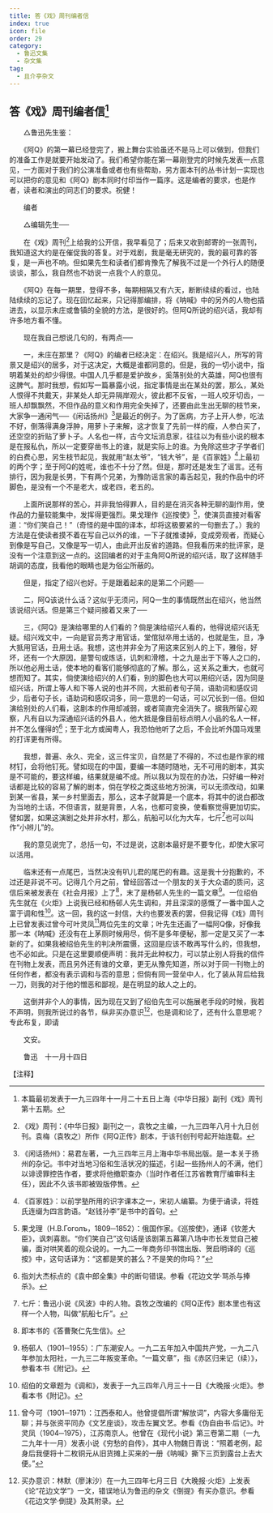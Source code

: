 ```yaml
---
title: 答《戏》周刊编者信
index: true
icon: file
order: 29
category:
  - 鲁迅文集
  - 杂文集
tag:  
  - 且介亭杂文
---
```


## 答《戏》周刊编者信[^①]

　　△鲁迅先生鉴：

　　《阿Q》的第一幕已经登完了，搬上舞台实验虽还不是马上可以做到，但我们的准备工作是就要开始发动了。我们希望你能在第一幕刚登完的时候先发表一点意见，一方面对于我们的公演准备或者也有些帮助，另方面本刊的丛书计划一实现也可以把你的意见和《阿Q》剧本同时付印当作一篇序。这是编者的要求，也是作者，读者和演出的同志们的要求。祝健！

　　编者

　　△编辑先生──

　　在《戏》周刊[^②]上给我的公开信，我早看见了；后来又收到邮寄的一张周刊，我知道这大约是在催促我的答复。对于戏剧，我是毫无研究的，我的最可靠的答复，是一声也不响。但如果先生和读者们都肯豫先了解我不过是一个外行人的随便谈谈，那么，我自然也不妨说一点我个人的意见。

　　《阿Q》在每一期里，登得不多，每期相隔又有六天，断断续续的看过，也陆陆续续的忘记了。现在回忆起来，只记得那编排，将《呐喊》中的另外的人物也插进去，以显示未庄或鲁镇的全貌的方法，是很好的。但阿Q所说的绍兴话，我却有许多地方看不懂。

　　现在我自己想说几句的，有两点──

　　一，未庄在那里？《阿Q》的编者已经决定：在绍兴。我是绍兴人，所写的背景又是绍兴的居多，对于这决定，大概是谁都同意的。但是，我的一切小说中，指明着某处的却少得很。中国人几乎都是爱护故乡，奚落别处的大英雄，阿Q也很有这脾气。那时我想，假如写一篇暴露小说，指定事情是出在某处的罢，那么，某处人恨得不共戴天，非某处人却无异隔岸观火，彼此都不反省，一班人咬牙切齿，一班人却飘飘然，不但作品的意义和作用完全失掉了，还要由此生出无聊的枝节来，大家争一通闲气──《闲话扬州》[^③]是最近的例子。为了医病，方子上开人参，吃法不好，倒落得满身浮肿，用萝卜子来解，这才恢复了先前一样的瘦，人参白买了，还空空的折贴了萝卜子。人名也一样，古今文坛消息家，往往以为有些小说的根本是在报私仇，所以一定要穿凿书上的谁，就是实际上的谁。为免除这些才子学者们的白费心思，另生枝节起见，我就用“赵太爷”，“钱大爷”，是《百家姓》[^④]上最初的两个字；至于阿Q的姓呢，谁也不十分了然。但是，那时还是发生了谣言。还有排行，因为我是长男，下有两个兄弟，为豫防谣言家的毒舌起见，我的作品中的坏脚色，是没有一个不是老大，或老四，老五的。

　　上面所说那样的苦心，并非我怕得罪人，目的是在消灭各种无聊的副作用，使作品的力量较能集中，发挥得更强烈。果戈理作《巡按使》[^⑤]，使演员直接对看客道：“你们笑自己！”（奇怪的是中国的译本，却将这极要紧的一句删去了。）我的方法是在使读者摸不着在写自己以外的谁，一下子就推诿掉，变成旁观者，而疑心到像是写自己，又像是写一切人，由此开出反省的道路。但我看历来的批评家，是没有一个注意到这一点的。这回编者的对于主角阿Q所说的绍兴话，取了这样随手胡调的态度，我看他的眼睛也是为俗尘所蔽的。

　　但是，指定了绍兴也好。于是跟着起来的是第二个问题──

　　二，阿Q该说什么话？这似乎无须问，阿Q一生的事情既然出在绍兴，他当然该说绍兴话。但是第三个疑问接着又来了──

　　三，《阿Q》是演给哪里的人们看的？倘是演给绍兴人看的，他得说绍兴话无疑。绍兴戏文中，一向是官员秀才用官话，堂倌狱卒用土话的，也就是生，旦，净大抵用官话，丑用土话。我想，这也并非全为了用这来区别人的上下，雅俗，好坏，还有一个大原因，是警句或炼话，讥刺和滑稽，十之九是出于下等人之口的，所以他必用土话，使本地的看客们能够彻底的了解。那么，这关系之重大，也就可想而知了。其实，倘使演给绍兴的人们看，别的脚色也大可以用绍兴话，因为同是绍兴话，所谓上等人和下等人说的也并不同，大抵前者句子简，语助词和感叹词少，后者句子长，语助词和感叹词多，同一意思的一句话，可以冗长到一倍。但如演给别处的人们看，这剧本的作用却减弱，或者简直完全消失了。据我所留心观察，凡有自以为深通绍兴话的外县人，他大抵是像目前标点明人小品的名人一样，并不怎么懂得的[^⑥]；至于北方或闽粤人，我恐怕他听了之后，不会比听外国马戏里的打诨更有所得。

　　我想，普遍、永久、完全，这三件宝贝，自然是了不得的，不过也是作家的棺材钉，会将他钉死。譬如现在的中国，要编一本随时随地，无不可用的剧本，其实是不可能的，要这样编，结果就是编不成。所以我以为现在的办法，只好编一种对话都是比较的容易了解的剧本，倘在学校之类这些地方扮演，可以无须改动，如果到某一省县，某一乡村里面去，那么，这本子就算是一个底本，将其中的说白都改为当地的土话，不但语言，就是背景，人名，也都可变换，使看察觉得更加切实。譬如罢，如果这演剧之处并非水村，那么，航船可以化为大车，七斤[^⑦]也可以叫作“小辫儿”的。

　　我的意见说完了，总括一句，不过是说，这剧本最好是不要专化，却使大家可以活用。

　　临末还有一点尾巴，当然决没有叭儿君的尾巴的有趣。这是我十分抱歉的，不过还是非说不可。记得几个月之前，曾经回答过一个朋友的关于大众语的质问，这信后来被发表在《社会月报》上了[^⑧]，末了是杨邨人先生的一篇文章[^⑨]。一位绍伯先生就在《火炬》上说我已经和杨邨人先生调和，并且深深的感慨了一番中国人之富于调和性[^⑩]。这一回，我的这一封信，大约也要发表的罢，但我记得《戏》周刊上已曾发表过曾今可叶灵凤[^⑾]两位先生的文章；叶先生还画了一幅阿Q像，好像我那一本《呐喊》还没有在上茅厕时候用尽，倘不是多年便秘，那一定是又买了一本新的了。如果我被绍伯先生的判决所震慑，这回是应该不敢再写什么的，但我想，也不必如此。只是在这里要顺便声明：我并无此种权力，可以禁止别人将我的信件在刊物上发表，而且另外还有谁的文章，更无从豫先知道，所以对于同一刊物上的任何作者，都没有表示调和与否的意思；但倘有同一营垒中人，化了装从背后给我一刀，则我的对于他的憎恶和鄙视，是在明显的敌人之上的。

　　这倒并非个人的事情，因为现在又到了绍伯先生可以施展老手段的时候，我若不声明，则我所说过的各节，纵非买办意识[^⑿]，也是调和论了，还有什么意思呢？专此布复，即请

　　文安。

　　鲁迅　十一月十四日

【注释】

[^①]:本篇最初发表于一九三四年十一月二十五日上海《中华日报》副刊《戏》周刊第十五期。

[^②]:《戏》周刊：《中华日报》副刊之一，袁牧之主编，一九三四年八月十九日创刊。袁梅（袁牧之）所作《阿Q正传》剧本，于该刊创刊号起开始连载。

[^③]:《闲话扬州》：易君左著，一九三四年三月上海中华书局出版。是一本关于扬州的杂记。书中对当地习俗和生活状况的描述，引起一些扬州人的不满，他们以诽谤罪控告作者，要求将他撤职查办（当时作者任江苏省教育厅编审科主任），因此不久该书即被毁版停售。

[^④]:《百家姓》：以前学塾所用的识字课本之一，宋初人编纂。为便于诵读，将姓氏连缀为四言韵语。“赵钱孙李”是书中的首句。

[^⑤]:果戈理（Н.В.Гоголъ，1809─1852）：俄国作家。《巡按使》，通译《钦差大臣》，讽刺喜剧。“你们笑自己”这句话是该剧第五幕第八场中市长发觉自己被骗，面对哄笑着的观众说的。一九二一年商务印书馆出版、贺启明译的《巡按》中，这句话译为：“这都是笑的甚么？不是笑的你吗？”

[^⑥]:指刘大杰标点的《袁中郎全集》中的断句错误。参看《花边文学·骂杀与捧杀》。

[^⑦]:七斤：鲁迅小说《风波》中的人物。袁牧之改编的《阿Q正传》剧本里也有这样一个人物，叫做“航船七斤”。

[^⑧]:即本书的《答曹聚仁先生信》。

[^⑨]:杨邨人（1901─1955）：广东潮安人。一九二五年加入中国共产党，一九二八年参加太阳社，一九三二年叛变革命。“一篇文章”，指《赤区归来记（续）》，参看本书《附记》。

[^⑩]:绍伯的文章题为《调和》，发表于一九三四年八月三十一日《大晚报·火炬》。参看本书《附记》。

[^⑾]:曾今可（1901─1971）：江西泰和人。他曾提倡所谓“解放词”，内容大多庸俗无聊；并与张资平同办《文艺座谈》，攻击左翼文艺。参看《伪自由书·后记》。叶灵凤（1904─1975），江苏南京人。他曾在《现代小说》第三卷第二期（一九二九年十一月）发表小说《穷愁的自传》，其中人物魏日青说：“照着老例，起身后我便将十二枚铜元从旧货摊上买来的一册《呐喊》撕下三页到露台上去大便。”

[^⑿]:买办意识：林默（廖沫沙）在一九三四年七月三日《大晚报·火炬》上发表《论“花边文学”》一文，错误地认为鲁迅的杂文《倒提》有买办意识。参看《花边文学·倒提》及其附录。
